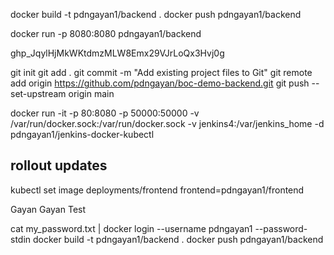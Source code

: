 docker build -t pdngayan1/backend .
docker push pdngayan1/backend

docker run -p 8080:8080 pdngayan1/backend

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

git init
git add .
git commit -m "Add existing project files to Git"
git remote add origin https://github.com/pdngayan/boc-demo-backend.git
git push --set-upstream origin main

docker run -it -p 80:8080 -p 50000:50000 -v /var/run/docker.sock:/var/run/docker.sock -v jenkins4:/var/jenkins_home -d
pdngayan1/jenkins-docker-kubectl

rollout updates
---
kubectl set image deployments/frontend frontend=pdngayan1/frontend

Gayan
Gayan Test



cat my_password.txt | docker login --username pdngayan1 --password-stdin
docker build -t pdngayan1/backend .
docker push pdngayan1/backend